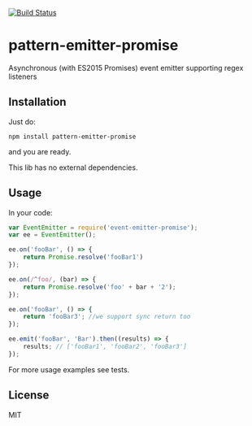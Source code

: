 [![Build Status](https://travis-ci.org/tdzienniak/pattern-emitter-promise.svg?branch=master)](https://travis-ci.org/tdzienniak/pattern-emitter-promise)
# pattern-emitter-promise
Asynchronous (with ES2015 Promises) event emitter supporting regex listeners

## Installation

Just do:
```
npm install pattern-emitter-promise
```
and you are ready.

This lib has no external dependencies.

## Usage

In your code:
```javascript
var EventEmitter = require('event-emitter-promise');
var ee = EventEmitter();

ee.on('fooBar', () => {
    return Promise.resolve('fooBar1')
});

ee.on(/^foo/, (bar) => {
    return Promise.resolve('foo' + bar + '2');
});

ee.on('fooBar', () => {
    return 'fooBar3'; //we support sync return too
});

ee.emit('fooBar', 'Bar').then((results) => {
    results; // ['fooBar1', 'fooBar2', 'fooBar3']
});
```

For more usage examples see tests.

## License
MIT
